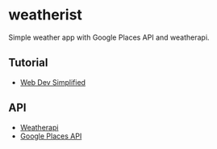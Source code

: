 # weatherist

Simple weather app with Google Places API and weatherapi.


## Tutorial
- [Web Dev Simplified](https://www.youtube.com/watch?v=OE7kml0pigw)

## API
- [Weatherapi](https://www.weatherapi.com)
- [Google Places API](https://developers.google.com/maps/documentation/places/web-service/overview)
